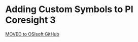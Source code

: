 # Adding Custom Symbols to PI Coresight 3
[MOVED to OSIsoft GitHub](https://github.com/osisoft/PI-Coresight-Custom-Symbols)
